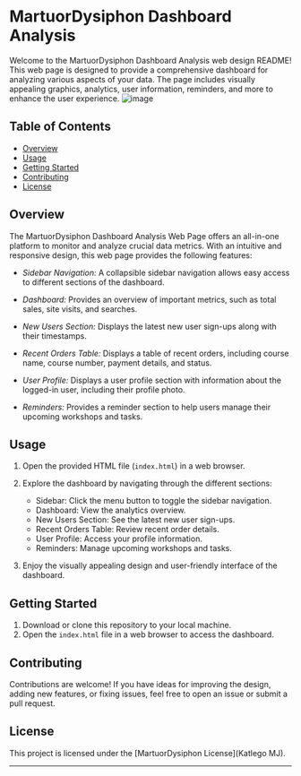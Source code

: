 # MartuorDysiphon Dashboard Analysis

Welcome to the MartuorDysiphon Dashboard Analysis web design README! This web page is designed to provide a comprehensive dashboard for analyzing various aspects of your data. The page includes visually appealing graphics, analytics, user information, reminders, and more to enhance the user experience.
![image](https://github.com/MartuorDysiphon/Academy-dashboard/assets/129260867/1ea1931e-c8f7-431f-83d4-4800098e0379)

## Table of Contents

- [Overview](#overview)
- [Usage](#usage)
- [Getting Started](#getting-started)
- [Contributing](#contributing)
- [License](#license)

## Overview

The MartuorDysiphon Dashboard Analysis Web Page offers an all-in-one platform to monitor and analyze crucial data metrics. With an intuitive and responsive design, this web page provides the following features:

- *Sidebar Navigation:* A collapsible sidebar navigation allows easy access to different sections of the dashboard.

- *Dashboard:* Provides an overview of important metrics, such as total sales, site visits, and searches.

- *New Users Section:* Displays the latest new user sign-ups along with their timestamps.

- *Recent Orders Table:* Displays a table of recent orders, including course name, course number, payment details, and status.

- *User Profile:* Displays a user profile section with information about the logged-in user, including their profile photo.

- *Reminders:* Provides a reminder section to help users manage their upcoming workshops and tasks.

## Usage

1. Open the provided HTML file (`index.html`) in a web browser.
2. Explore the dashboard by navigating through the different sections:
   - Sidebar: Click the menu button to toggle the sidebar navigation.
   - Dashboard: View the analytics overview.
   - New Users Section: See the latest new user sign-ups.
   - Recent Orders Table: Review recent order details.
   - User Profile: Access your profile information.
   - Reminders: Manage upcoming workshops and tasks.

3. Enjoy the visually appealing design and user-friendly interface of the dashboard.

## Getting Started

1. Download or clone this repository to your local machine.
2. Open the `index.html` file in a web browser to access the dashboard.

## Contributing

Contributions are welcome! If you have ideas for improving the design, adding new features, or fixing issues, feel free to open an issue or submit a pull request.

## License

This project is licensed under the [MartuorDysiphon License](Katlego MJ).

---
